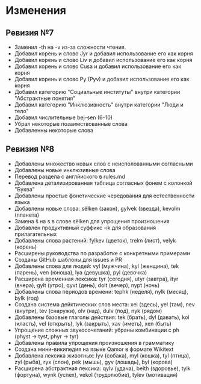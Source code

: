 # Изменения

## Ревизия №7

- Заменил -th на -v из-за сложности чтения.
- Добавил корень и слово Jyr и добавил использование его как корня
- Добавил корень и слово Liv и добавил использование его как корня
- Добавил корень и слово Cusa и добавил использование его как корня
- Добавил корень и слово Py (Pyv) и добавил использование его как корня
- Добавил категорию "Социальные институты" внутри категории "Абстрактные понятия"
- Добавил категорию "Инклюзивность" внутри категории "Люди и тело"
- Добавил числительные bej-sen (6-10)
- Убрал некоторые позаимствованные слова
- Добавленны некоторые слова

## Ревизия №8

- Добавлены множество новых слов с неисполованными согласными
- Добавлены новые инклюзивные слова
- Перевод раздела с англйиского в rules.md
- Добавлена детализированная таблица согласных фонем с колонкой "Буква"
- Добавлены простые фонетические чередования для естественности языка
- Добавлены новые слова: sёlken (закон), gylvek (звезда), kevolm (планета)
- Замена š на s в слове sёlken для упрощения произношения
- Добавлен продуктивный суффикс -ik для образования прилагательных
- Добавлены слова растений: fylkev (цветок), trelm (лист), velyk (корень)
- Расширены руководства по разработке с конкретными примерами
- Созданы GitHub шаблоны для issues и PR
- Добавлены слова для людей: vyl (мужчина), kyl (женщина), tek (парень), ven (юноша), lya (девушка), pyl (девочка)
- Расширена временная лексика: tyr (сегодня), utyr (завтра), ityr (вчера), gylt (утро), qyvt (день), dolt (вечер), nypt (ночь)
- Добавлены слова периодов времени: tephk (неделя), nylk (месяц), bylk (год)
- Создана система дейктических слов места: xel (здесь), yel (там), nev (внутри), tev (снаружи), olv (над), dulv (под), nyk (рядом)
- Добавлены базовые глаголы действия: tek (брать), dyl (давать), kol (класть), vel (открыть), lyk (закрыть), xav (иметь), xen (быть)
- Упрощение сложных звукосочетаний: убраны комбинации с ph (physt → tyst, phyr → tyr)
- Добавлены правила упрощения произношения в грамматику
- Создана мини-википедия на языке Qamor в формате Wikitext
- Добавлена лексика животных: lyv (собака), myl (кошка), tyl (птица), zyl (рыба), ryx (слон), pek (мышь), gyv (лошадь), byl (корова)
- Расширена абстрактная лексика: qylv (удача), belth (здоровье), tylk (фортуна), wynk (успех), vekol (трудолюбие), tylev (мотивация)